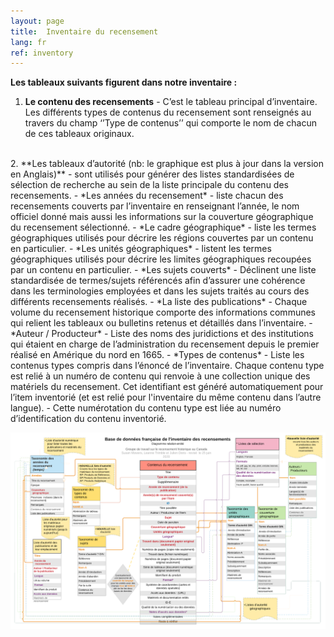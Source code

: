 ```yaml
---
layout: page
title:  Inventaire du recensement
lang: fr
ref: inventory
---
```


**Les tableaux suivants figurent dans notre inventaire :**

1. **Le contenu des recensements** - C’est le tableau principal d’inventaire. Les différents types de contenus du recensement sont renseignés au travers du champ ‘’Type de contenus’’ qui comporte le nom de chacun de ces tableaux originaux.  
<br />
2. **Les tableaux d’autorité (nb: le graphique est plus à jour dans la version en Anglais)** - sont utilisés pour générer des listes standardisées de sélection de recherche au sein de la liste principale du contenu des recensements.
- *Les années du recensement* - liste chacun des recensements couverts par l’inventaire en renseignant l’année, le nom officiel donné mais aussi les informations sur la couverture géographique du recensement sélectionné.
- *Le cadre géographique* - liste les termes géographiques utilisés pour décrire les régions couvertes par un contenu en particulier.
- *Les unités géographiques* - listent les termes géographiques utilisés pour décrire les limites géographiques recoupées par un contenu en particulier.
- *Les sujets couverts* - Déclinent une liste standardisée de termes/sujets référencés afin d’assurer une cohérence dans les terminologies employées et dans les sujets traités au cours des différents recensements réalisés.
- *La liste des publications* - Chaque volume du recensement historique comporte des informations communes qui relient les tableaux ou bulletins retenus et détaillés dans l’inventaire.
- *Auteur / Producteur* - Liste des noms des juridictions et des institutions qui étaient en charge de l’administration du recensement depuis le premier réalisé en Amérique du nord en 1665.  
- *Types de contenus* - Liste les contenus types compris dans l’énoncé de l’inventaire. Chaque contenu type est relié à un numéro de contenu qui renvoie à une collection unique des matériels du recensement. Cet identifiant est généré automatiquement pour l’item inventorié (et est relié pour l'inventaire du même contenu dans l’autre langue). - Cette numérotation du contenu type est liée au numéro d’identification du contenu inventorié.

[![Inventaire du recensement](/img/inventaire-recensements.png "Inventaire du recensement")](/img/inventaire-recensements.png "Inventaire du recensement")
